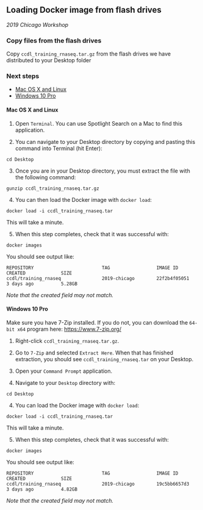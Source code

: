 
## Loading Docker image from flash drives

_2019 Chicago Workshop_

### Copy files from the flash drives

Copy `ccdl_training_rnaseq.tar.gz` from the flash drives we have distributed to your Desktop folder

### Next steps

* [Mac OS X and Linux](#mac-os-x-and-linux)
* [Windows 10 Pro](#windows-10-pro)

#### Mac OS X and Linux

1. Open `Terminal`. You can use Spotlight Search on a Mac to find this application.

2. You can navigate to your Desktop directory by copying and pasting this command into Terminal (hit Enter):

```
cd Desktop
```

3. Once you are in your Desktop directory, you must extract the file with the following command:

```
gunzip ccdl_training_rnaseq.tar.gz
```

4. You can then load the Docker image with `docker load`:

```
docker load -i ccdl_training_rnaseq.tar
```

This will take a minute.

5. When this step completes, check that it was successful with:

```
docker images
```

You should see output like:

```
REPOSITORY                         TAG                 IMAGE ID            CREATED             SIZE
ccdl/training_rnaseq               2019-chicago        22f2b4f05051        3 days ago          5.28GB
```

_Note that the created field may not match._

#### Windows 10 Pro

Make sure you have 7-Zip installed.
If you do not, you can download the `64-bit x64` program here: https://www.7-zip.org/

1. Right-click `ccdl_training_rnaseq.tar.gz`.
2. Go to `7-Zip` and selected `Extract Here`.
When that has finished extraction, you should see `ccdl_training_rnaseq.tar` on your Desktop.

3. Open your `Command Prompt` application.
4. Navigate to your `Desktop` directory with:

```
cd Desktop
```
4. You can load the Docker image with `docker load`:

```
docker load -i ccdl_training_rnaseq.tar
```

This will take a minute.

5. When this step completes, check that it was successful with:

```
docker images
```

You should see output like:

```
REPOSITORY                         TAG                 IMAGE ID            CREATED             SIZE
ccdl/training_rnaseq               2019-chicago        19c5bb6657d3        3 days ago          4.82GB
```

_Note that the created field may not match._
